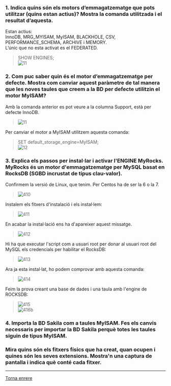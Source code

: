 ### 1. Indica quins són els motors d’emmagatzematge que pots utilitzar (quins estan actius)? Mostra la comanda utilitzada i el resultat d’aquesta.  

Estan actius:  
InnoDB, MRG_MYISAM, MyISAM, BLACKHOLE, CSV, PERFORMANCE_SCHEMA, ARCHIVE i MEMORY.  
L’únic que no esta activat es el FEDERATED.  
> SHOW ENGINES;  
>  ![11]()  

### 2. Com puc saber quin és el motor d’emmagatzematge per defecte. Mostra com canviar aquest paràmetre de tal manera que les noves taules que creem a la BD per defecte utilitzin el motor MyISAM?  

Amb la comanda anterior es pot veure a la columna Support, està per defecte InnoDB.  
>  ![11]()  
  
Per canviar el motor a MyISAM utilitzem aquesta comanda:  
> SET default_storage_engine=MyISAM;  
> ![12]()  

### 3. Explica els passos per instal·lar i activar l'ENGINE MyRocks. MyRocks és un motor d'emmagatzematge per MySQL basat en RocksDB (SGBD incrustat de tipus clau-valor).  

Confirmem la versió de Linux, que tenim. Per Centos ha de ser la 6 o la 7.  
>  ![410]()  

Instalem els fitxers d'instalació i els instal·lem:  
>  ![411]()  

En acabar la instal·lació ens ha d'apareixer aquest missatge.  
>  ![412]()  

Hi ha que executar l'script com a usuari root per donar al usuari root del MySQL els credencials per habilitar el RocksDB:  
>  ![413]()  

Ara ja esta instal·lat, ho podem comprovar amb aquesta comanda:  
>  ![414]()  

Feim la prova creant una base de dades i una taula amb l'engine de ROCKSDB:  
>  ![415]()  
>  ![416b]()  


### 4. Importa la BD Sakila com a taules MyISAM. Fes els canvis necessaris per importar la BD Sakila perquè totes les taules siguin de tipus MyISAM.   
### Mira quins són els fitxers físics que ha creat, quan ocupen i quines són les seves extensions. Mostra'n una captura de pantalla i indica què conté cada fitxer.  



***
[Torna enrere](https://github.com/Josep88/MP10UF2-A3)
